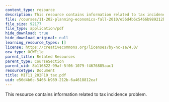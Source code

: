 ```yaml
---
content_type: resource
description: This resource contains information related to tax incidence problem.
file: /courses/11-202-planning-economics-fall-2010/e56d4b6c5466b989212b6a4618812eaf_MIT11_202F10_tax.pdf
file_size: 92177
file_type: application/pdf
hide_download: true
hide_download_original: null
learning_resource_types: []
license: https://creativecommons.org/licenses/by-nc-sa/4.0/
ocw_type: OCWFile
parent_title: Related Resources
parent_type: CourseSection
parent_uid: 8b116822-99af-5f06-1079-f4676885aac1
resourcetype: Document
title: MIT11_202F10_tax.pdf
uid: e56d4b6c-5466-b989-212b-6a4618812eaf
---
```

This resource contains information related to tax incidence problem.